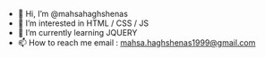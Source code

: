 - 👋 Hi, I’m @mahsahaghshenas
- 👀 I’m interested in HTML / CSS / JS
- 🌱 I’m currently learning JQUERY
- 📫 How to reach me email : mahsa.haghshenas1999@gmail.com

<!---
mahsahaghshenas/mahsahaghshenas is a ✨ special ✨ repository because its `README.md` (this file) appears on your GitHub profile.
You can click the Preview link to take a look at your changes.
--->
